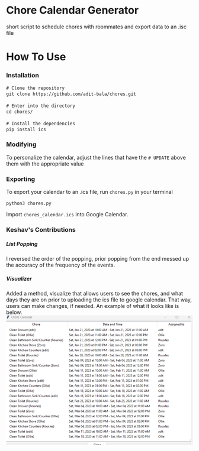 # Chore Calendar Generator

short script to schedule chores with roommates and export data to an .isc file

# How To Use

### Installation

```
# Clone the repository
git clone https://github.com/adit-bala/chores.git

# Enter into the directory
cd chores/

# Install the dependencies
pip install ics
```

### Modifying

To personalize the calendar, adjust the lines that have the `# UPDATE` above them with the appropriate value 

### Exporting

To export your calendar to an .ics file, run `chores.py` in your terminal

```
python3 chores.py
```

Import `chores_calendar.ics` into Google Calendar.


### Keshav's Contributions
##### List Popping
I reversed the order of the popping, prior popping from the end messed up the accuracy of the frequency of the events.

##### Visualizer
Added a method, visualize that allows users to see the chores, and what days they are on prior to uploading the ics file to google calendar. That way, users can make changes, if needed. An example of what it looks like is below.  
![example image](example.png)



 
